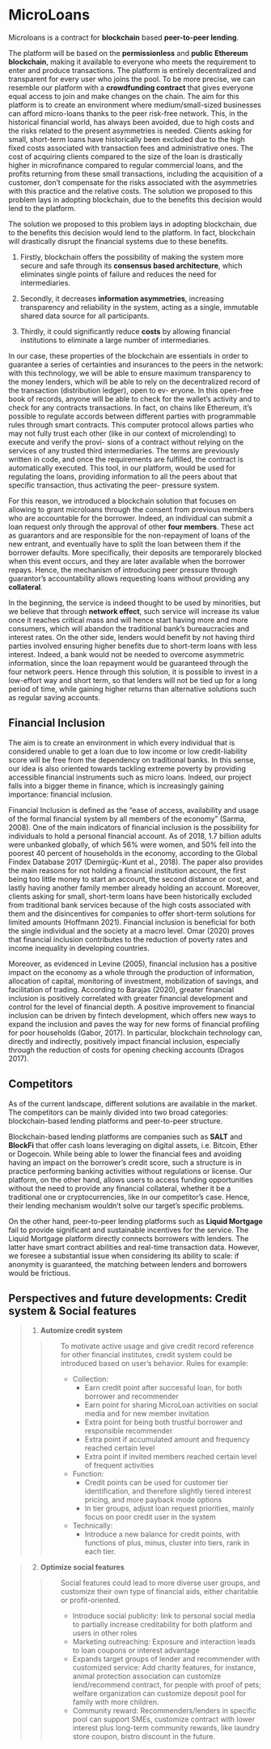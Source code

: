 # MicroLoans

Microloans is a contract for **blockchain** based **peer-to-peer lending**. 

<p>    
The platform will be based on the <strong>permissionless</strong> and <strong>public</strong> <strong>Ethereum blockchain</strong>, making it available to everyone who meets the requirement to enter and produce transactions. The platform is entirely decentralized and transparent for every user who joins the pool. To be more precise, we can resemble our platform with a <strong>crowdfunding contract</strong> that gives everyone equal access to join and make changes on the chain. 
The aim for this platform is to create an environment where medium/small-sized businesses can afford micro-loans thanks to the peer risk-free network. This, in the historical financial world, has always been avoided, due to high costs and the risks related to the present asymmetries is needed. Clients asking for small, short-term loans have historically been excluded due to the high fixed costs associated with transaction fees and administrative ones. The cost of acquiring clients compared to the size of the loan is drastically higher in microfinance compared to regular commercial loans, and the profits returning from these small transactions, including the acquisition of a customer, don’t compensate for the risks associated with the asymmetries with this practice and the relative costs. The solution we proposed to this problem lays in adopting blockchain, due to the benefits this decision would lend to the platform.</p>
The solution we proposed to this problem lays in adopting blockchain, due to the benefits this decision would lend to the platform. In fact, blockchain will drastically disrupt the financial systems due to these benefits.
</p>

1. Firstly, blockchain offers the possibility of making the system more secure and safe through its <strong>consensus based architecture</strong>, which eliminates single points of failure and reduces the need for intermediaries. 

2. Secondly, it decreases <strong>information asymmetries</strong>, increasing transparency and reliability in the system, acting as a single, immutable shared data source for all participants. 

3. Thirdly, it could significantly reduce <strong>costs</strong> by allowing financial institutions to eliminate a large number of intermediaries. 

<p> 
In our case, these properties of the blockchain are essentials in order to guarantee a series of certainties and insurances to the peers in the network: with this technology, we will be able to ensure maximum transparency to the money lenders, which will be able to rely on the decentralized record of the transaction (distribution ledger), open to ev- eryone. In this open-free book of records, anyone will be able to check for the wallet’s activity and to check for any contracts transactions. In fact, on chains like Ethereum, it’s possible to regulate accords between different parties with programmable rules through smart contracts. This computer protocol allows parties who may not fully trust each other (like in our context of microlending) to execute and verify the provi- sions of a contract without relying on the services of any trusted third intermediaries. The terms are previously written in code, and once the requirements are fulfilled, the contract is automatically executed.
This tool, in our platform, would be used for regulating the loans, providing information to all the peers about that specific transaction, thus activating the peer- pressure system.
</p>

For this reason, we introduced a blockchain solution that focuses on allowing to grant microloans through the consent from previous members who are accountable for the borrower. Indeed, an individual can submit a loan request only through the approval of other <strong>four members</strong>. These act as guarantors and are responsible for the non-repayment of loans of the new entrant, and eventually have to split the loan between them if the borrower defaults. More specifically, their deposits are temporarely blocked when this event occurs, and they are later available when the borrower repays. Hence, the mechanism of introducing peer pressure through guarantor’s accountability allows requesting loans without providing any <strong>collateral</strong>.
</div>
In the beginning, the service is indeed thought to be used by minorities, but we believe that through <strong>network effect</strong>, such service will increase its value once it reaches critical mass and will hence start having more and more consumers, which will abandon the traditional bank’s bureaucracies and interest rates.
On the other side, lenders would benefit by not having third parties involved ensuring higher benefits due to short-term loans with less interest. Indeed, a bank would not be needed to overcome asymmetric information, since the loan repayment would be guaranteed through the four network peers. Hence through this solution, it is possible to invest in a low-effort way and short term, so that lenders will not be tied up for a long period of time, while gaining higher returns than alternative solutions such as regular saving accounts.

## Financial Inclusion

The aim is to create an environment in which every individual that is considered unable to get a loan due to low income or low credit-liability score will be free from the dependency on traditional banks. In this sense, our idea is also oriented towards tackling extreme poverty by providing accessible financial instruments such as micro loans. Indeed, our project falls into a bigger theme in finance, which is increasingly gaining importance: financial inclusion.
<p>
Financial Inclusion is defined as the “ease of access, availability and usage of the formal financial system by all members of the economy” (Sarma, 2008).
One of the main indicators of financial inclusion is the possibility for individuals to hold a personal financial account.
As of 2018, 1.7 billion adults were unbanked globally, of which 56% were women, and 50% fell into the poorest 40 percent of households in the economy, according to the Global Findex Database 2017 (Demirgüç-Kunt et al., 2018). The paper also provides the main reasons for not holding a financial institution account, the first being too little money to start an account, the second distance or cost, and lastly having another family member already holding an account. Moreover, clients asking for small, short-term loans have been historically excluded from traditional bank services because of the high costs associated with them and the disincentives for companies to offer short-term solutions for limited amounts (Hoffmann 2021). Financial inclusion is beneficial for both the single individual and the society at a macro level. Omar (2020) proves that financial inclusion contributes to the reduction of poverty rates and income inequality in developing countries.</p>
<p>
Moreover, as evidenced in Levine (2005), financial inclusion has a positive impact on the economy as a whole through the production of information, allocation of capital, monitoring of investment, mobilization of savings, and facilitation of trading. According to Barajas (2020), greater financial inclusion is positively correlated with greater financial development and control for the level of financial depth.
A positive improvement to financial inclusion can be driven by fintech development, which offers new ways to expand the inclusion and paves the way for new forms of financial profiling for poor households (Gabor, 2017).
In particular, blockchain technology can, directly and indirectly, positively impact financial inclusion, especially through the reduction of costs for opening checking accounts (Dragos 2017).</p>

## Competitors
<p>
As of the current landscape, different solutions are available in the market. The competitors can be mainly divided into two broad categories: blockchain-based lending platforms and peer-to-peer structure.</p>
Blockchain-based lending platforms are companies such as <strong>SALT</strong> and <strong>BlockFi</strong> that offer cash loans leveraging on digital assets, i.e. Bitcoin, Ether or Dogecoin. While being able to lower the financial fees and avoiding having an impact on the borrower’s credit score, such a structure is in practice performing banking activities without regulations or license. Our platform, on the other hand, allows users to access funding opportunities without the need to provide any financial collateral, whether it be a traditional one or cryptocurrencies, like in our competitor’s case. Hence, their lending mechanism wouldn’t solve our target’s specific problems.
<p>
On the other hand, peer-to-peer lending platforms such as <strong>Liquid Mortgage</strong> fail to provide significant and sustainable incentives for the service. The Liquid Mortgage platform directly connects borrowers with lenders. The latter have smart contract abilities and real-time transaction data. However, we foresee a substantial issue when considering its ability to scale: if anonymity is guaranteed, the matching between lenders and borrowers would be frictious.</p>

## Perspectives and future developments: Credit system & Social features

> 1. **Automize credit system**
>>    <ul>
>>    To motivate active usage and give credit record reference for other financial institutes, credit system could be introduced based on user’s behavior. Rules for example:
>>      <ul>
>>  <li> Collection:
>>    <ul>
>>   <li>Earn credit point after successful loan, for both borrower and recommender </li>
>>    <li>Earn point for sharing MicroLoan activities on social media and for new member invitation</li>
>>    <li>Extra point for being both trustful borrower and responsible recommender</li>
>>    <li>Extra point if accumulated amount and frequency reached certain level​</li>
>>    <li>Extra point if invited members reached certain level of frequent activities</li>
>>    </ul>
>>  <li> Function:
>>    <ul>
>>    <li>Credit points can be used for customer tier identification, and therefore slightly tiered interest pricing, and more payback mode options</li>
>>    <li>In tier groups, adjust loan request priorities, mainly focus on poor credit user in the system</li>
>>    </ul>
>>  <li> Technically:
>>    <ul>
>>    <li>Introduce a new balance for credit points, with functions of plus, minus, cluster into tiers, rank in each tier.</li>
>>    <ul>
 



> 2. **Optimize social features**
>>    <ul>
>>    Social features could lead to more diverse user groups, and customize their own type of financial aids, either charitable or profit-oriented.
>>      <ul>
>>  <li> Introduce social publicity: link to personal social media to partially increase creditability for both platform and users in other roles
>>  <li> Marketing outreaching: Exposure and interaction leads to loan coupons or interest advantage
>>  <li> Expands target groups of lender and recommender with customized service: Add charity features, for instance, animal protection association can customize 
>> lend/recommend contract, for people with proof of pets; welfare organization can customize deposit pool for family with more children.
>>   <li> Community reward: Recommenders/lenders in specific pool can support SMEs, customize contract with lower interest plus long-term community rewards, like 
>>   laundry store coupon, bistro discount in the future.
>> </ul>
